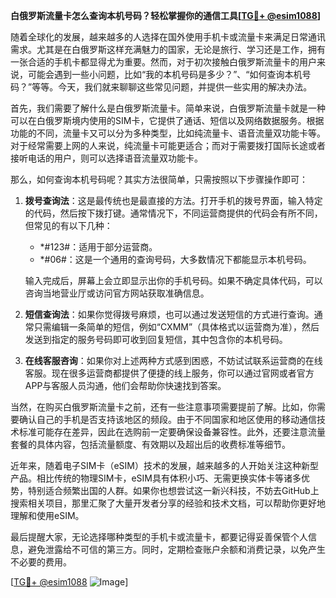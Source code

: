 **白俄罗斯流量卡怎么查询本机号码？轻松掌握你的通信工具[[TG💪+ @esim1088](https://t.me/s/esim1088)]**

随着全球化的发展，越来越多的人选择在国外使用手机卡或流量卡来满足日常通讯需求。尤其是在白俄罗斯这样充满魅力的国家，无论是旅行、学习还是工作，拥有一张合适的手机卡都显得尤为重要。然而，对于初次接触白俄罗斯流量卡的用户来说，可能会遇到一些小问题，比如“我的本机号码是多少？”、“如何查询本机号码？”等等。今天，我们就来聊聊这些常见问题，并提供一些实用的解决办法。

首先，我们需要了解什么是白俄罗斯流量卡。简单来说，白俄罗斯流量卡就是一种可以在白俄罗斯境内使用的SIM卡，它提供了通话、短信以及网络数据服务。根据功能的不同，流量卡又可以分为多种类型，比如纯流量卡、语音流量双功能卡等。对于经常需要上网的人来说，纯流量卡可能更适合；而对于需要拨打国际长途或者接听电话的用户，则可以选择语音流量双功能卡。

那么，如何查询本机号码呢？其实方法很简单，只需按照以下步骤操作即可：

1. **拨号查询法**：这是最传统也是最直接的方法。打开手机的拨号界面，输入特定的代码，然后按下拨打键。通常情况下，不同运营商提供的代码会有所不同，但常见的有以下几种：
   - *#123#：适用于部分运营商。
   - *#06#：这是一个通用的查询号码，大多数情况下都能显示本机号码。
   
   输入完成后，屏幕上会立即显示出你的手机号码。如果不确定具体代码，可以咨询当地营业厅或访问官方网站获取准确信息。

2. **短信查询法**：如果你觉得拨号麻烦，也可以通过发送短信的方式进行查询。通常只需编辑一条简单的短信，例如“CXMM”（具体格式以运营商为准），然后发送到指定的服务号码即可收到回复短信，其中包含你的本机号码。

3. **在线客服咨询**：如果你对上述两种方式感到困惑，不妨试试联系运营商的在线客服。现在很多运营商都提供了便捷的线上服务，你可以通过官网或者官方APP与客服人员沟通，他们会帮助你快速找到答案。

当然，在购买白俄罗斯流量卡之前，还有一些注意事项需要提前了解。比如，你需要确认自己的手机是否支持该地区的频段。由于不同国家和地区使用的移动通信技术标准可能存在差异，因此在选购前一定要确保设备兼容性。此外，还要注意流量套餐的具体内容，包括流量额度、有效期以及超出后的收费标准等细节。

近年来，随着电子SIM卡（eSIM）技术的发展，越来越多的人开始关注这种新型产品。相比传统的物理SIM卡，eSIM具有体积小巧、无需更换实体卡等诸多优势，特别适合频繁出国的人群。如果你也想尝试这一新兴科技，不妨去GitHub上搜索相关项目，那里汇聚了大量开发者分享的经验和技术文档，可以帮助你更好地理解和使用eSIM。

最后提醒大家，无论选择哪种类型的手机卡或流量卡，都要记得妥善保管个人信息，避免泄露给不可信的第三方。同时，定期检查账户余额和消费记录，以免产生不必要的费用。

[[TG💪+ @esim1088](https://t.me/s/esim1088) ![Image](https://i.postimg.cc/4NQfJmqS/Snipaste-2025-05-13-00-14-12.png)]